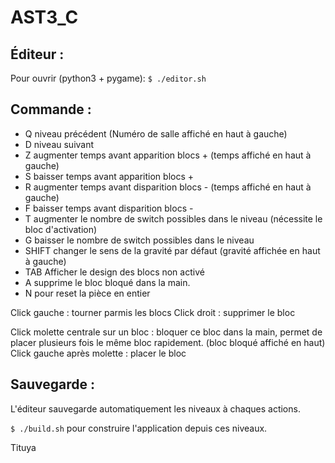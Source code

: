 # AST3_C

## Éditeur :

Pour ouvrir (python3 + pygame): 
`$ ./editor.sh`

## Commande :

- Q niveau précédent (Numéro de salle affiché en haut à gauche)
- D niveau suivant
- Z augmenter temps avant apparition blocs + (temps affiché en haut à gauche)
- S baisser temps avant apparition blocs +
- R augmenter temps avant disparition blocs - (temps affiché en haut à gauche)
- F baisser temps avant disparition blocs -
- T augmenter le nombre de switch possibles dans le niveau (nécessite le bloc d'activation)
- G baisser le nombre de switch possibles dans le niveau
- SHIFT changer le sens de la gravité par défaut (gravité affichée en haut à gauche)
- TAB Afficher le design des blocs non activé
- A supprime le bloc bloqué dans la main. 
- N pour reset la pièce en entier

Click gauche : tourner parmis les blocs
Click droit : supprimer le bloc

Click molette centrale sur un bloc : bloquer ce bloc dans la main, permet de placer plusieurs fois le même bloc rapidement. (bloc bloqué affiché en haut)
Click gauche après molette : placer le bloc

## Sauvegarde :

L'éditeur sauvegarde automatiquement les niveaux à chaques actions. 

`$ ./build.sh` pour construire l'application depuis ces niveaux.

Tituya
